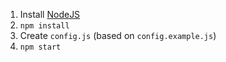 1. Install [NodeJS](https://nodejs.org/en/)
2. `npm install`
3. Create `config.js` (based on `config.example.js`)
4. `npm start`

